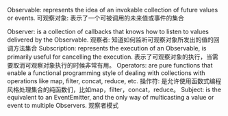Observable: represents the idea of an invokable collection of future values or events.
可观察对象: 表示了一个可被调用的未来值或事件的集合

Observer: is a collection of callbacks that knows how to listen to values delivered by the Observable.
观察者: 知道如何监听可观察对象所发出的值的回调方法集合
Subscription: represents the execution of an Observable, is primarily useful for cancelling the execution.
表示了可观察对象的执行，当需要取消可观察对象执行的时候非常有用。
Operators: are pure functions that enable a functional programming style of dealing with collections with operations like map, filter, concat, reduce, etc.
操作符: 是允许使用函数式编程风格处理集合的纯函数们，比如map，filter，concat，reduce。
Subject: is the equivalent to an EventEmitter, and the only way of multicasting a value or event to multiple Observers.
观察者模式
